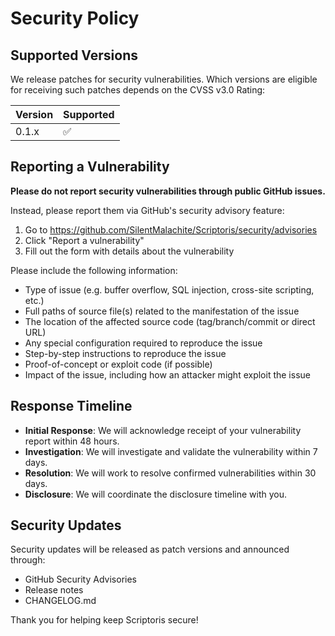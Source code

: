 # Security Policy

## Supported Versions

We release patches for security vulnerabilities. Which versions are eligible for receiving such patches depends on the CVSS v3.0 Rating:

| Version | Supported          |
| ------- | ------------------ |
| 0.1.x   | :white_check_mark: |

## Reporting a Vulnerability

**Please do not report security vulnerabilities through public GitHub issues.**

Instead, please report them via GitHub's security advisory feature:

1. Go to https://github.com/SilentMalachite/Scriptoris/security/advisories
2. Click "Report a vulnerability"
3. Fill out the form with details about the vulnerability

Please include the following information:

- Type of issue (e.g. buffer overflow, SQL injection, cross-site scripting, etc.)
- Full paths of source file(s) related to the manifestation of the issue
- The location of the affected source code (tag/branch/commit or direct URL)
- Any special configuration required to reproduce the issue
- Step-by-step instructions to reproduce the issue
- Proof-of-concept or exploit code (if possible)
- Impact of the issue, including how an attacker might exploit the issue

## Response Timeline

- **Initial Response**: We will acknowledge receipt of your vulnerability report within 48 hours.
- **Investigation**: We will investigate and validate the vulnerability within 7 days.
- **Resolution**: We will work to resolve confirmed vulnerabilities within 30 days.
- **Disclosure**: We will coordinate the disclosure timeline with you.

## Security Updates

Security updates will be released as patch versions and announced through:

- GitHub Security Advisories
- Release notes
- CHANGELOG.md

Thank you for helping keep Scriptoris secure!

